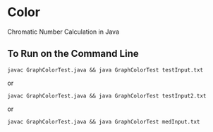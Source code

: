 # Color
Chromatic Number Calculation in Java

## To Run on the Command Line
    javac GraphColorTest.java && java GraphColorTest testInput.txt

or 

    javac GraphColorTest.java && java GraphColorTest testInput2.txt

or 

    javac GraphColorTest.java && java GraphColorTest medInput.txt